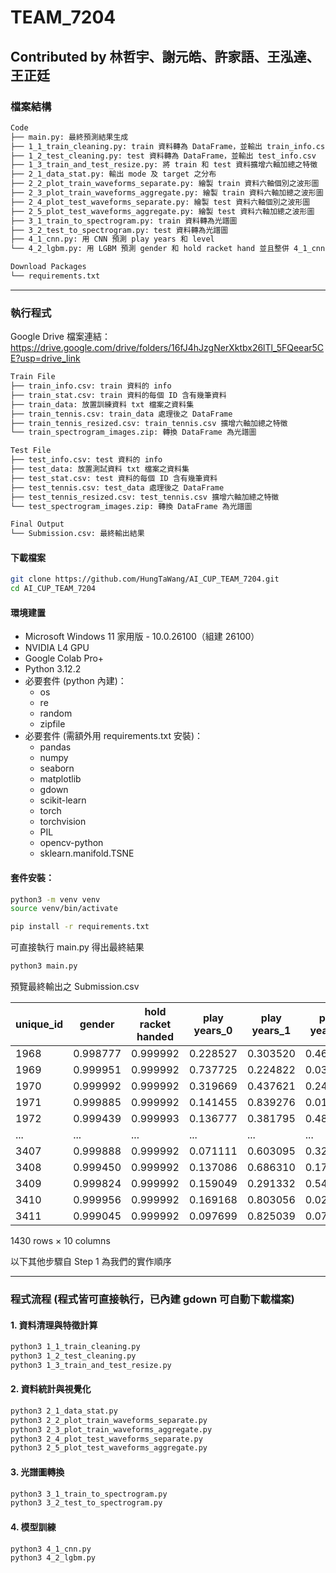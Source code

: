 # TEAM_7204

## Contributed by 林哲宇、謝元皓、許家語、王泓達、王正廷

### 檔案結構

``` markdown
Code
├── main.py: 最終預測結果生成
├── 1_1_train_cleaning.py: train 資料轉為 DataFrame，並輸出 train_info.csv
├── 1_2_test_cleaning.py: test 資料轉為 DataFrame，並輸出 test_info.csv
├── 1_3_train_and_test_resize.py: 將 train 和 test 資料擴增六軸加總之特徵
├── 2_1_data_stat.py: 輸出 mode 及 target 之分布
├── 2_2_plot_train_waveforms_separate.py: 繪製 train 資料六軸個別之波形圖
├── 2_3_plot_train_waveforms_aggregate.py: 繪製 train 資料六軸加總之波形圖
├── 2_4_plot_test_waveforms_separate.py: 繪製 test 資料六軸個別之波形圖
├── 2_5_plot_test_waveforms_aggregate.py: 繪製 test 資料六軸加總之波形圖
├── 3_1_train_to_spectrogram.py: train 資料轉為光譜圖
├── 3_2_test_to_spectrogram.py: test 資料轉為光譜圖
├── 4_1_cnn.py: 用 CNN 預測 play years 和 level 
└── 4_2_lgbm.py: 用 LGBM 預測 gender 和 hold racket hand 並且整併 4_1_cnn.py 之預測結果，生成最終 Submission.csv

Download Packages
└── requirements.txt
```

---

### 執行程式

Google Drive 檔案連結：https://drive.google.com/drive/folders/16fJ4hJzgNerXktbx26lTl_5FQeear5CE?usp=drive_link

```markdown
Train File
├── train_info.csv: train 資料的 info
├── train_stat.csv: train 資料的每個 ID 含有幾筆資料
├── train_data: 放置訓練資料 txt 檔案之資料集
├── train_tennis.csv: train_data 處理後之 DataFrame
├── train_tennis_resized.csv: train_tennis.csv 擴增六軸加總之特徵
└── train_spectrogram_images.zip: 轉換 DataFrame 為光譜圖

Test File
├── test_info.csv: test 資料的 info
├── test_data: 放置測試資料 txt 檔案之資料集
├── test_stat.csv: test 資料的每個 ID 含有幾筆資料
├── test_tennis.csv: test_data 處理後之 DataFrame
├── test_tennis_resized.csv: test_tennis.csv 擴增六軸加總之特徵
└── test_spectrogram_images.zip: 轉換 DataFrame 為光譜圖

Final Output
└── Submission.csv: 最終輸出結果

```

#### 下載檔案

```bash
git clone https://github.com/HungTaWang/AI_CUP_TEAM_7204.git
cd AI_CUP_TEAM_7204
```

#### 環境建置

- Microsoft Windows 11 家用版 - 10.0.26100（組建 26100）
- NVIDIA L4 GPU
- Google Colab Pro+
- Python 3.12.2
- 必要套件 (python 內建)：
    - os
    - re
    - random
    - zipfile
- 必要套件 (需額外用 requirements.txt 安裝)：
    - pandas
    - numpy
    - seaborn 
    - matplotlib
    - gdown
    - scikit-learn
    - torch
    - torchvision
    - PIL
    - opencv-python
    - sklearn.manifold.TSNE

#### 套件安裝：

``` bash
python3 -m venv venv
source venv/bin/activate
``` 

``` bash
pip install -r requirements.txt
```

可直接執行 main.py 得出最終結果
```bash
python3 main.py
```

預覽最終輸出之 Submission.csv

| unique_id | gender  | hold racket handed | play years_0 | play years_1 | play years_2 | level_2 | level_3 | level_4 | level_5 |
|------------|---------|-------------------|--------------|--------------|--------------|---------|---------|---------|---------|
| 1968       | 0.998777| 0.999992           | 0.228527     | 0.303520     | 0.467953     | 0.143124| 0.573750| 0.099849| 0.183276|
| 1969       | 0.999951| 0.999992           | 0.737725     | 0.224822     | 0.037453     | 0.015652| 0.303062| 0.164518| 0.516768|
| 1970       | 0.999992| 0.999992           | 0.319669     | 0.437621     | 0.242710     | 0.089735| 0.155136| 0.127473| 0.627655|
| 1971       | 0.999885| 0.999992           | 0.141455     | 0.839276     | 0.019269     | 0.004597| 0.114470| 0.034964| 0.845969|
| 1972       | 0.999439| 0.999993           | 0.136777     | 0.381795     | 0.481429     | 0.174316| 0.666457| 0.057010| 0.102218|
| ...        | ...     | ...                 | ...          | ...          | ...          | ...     | ...     | ...     | ...     |
| 3407       | 0.999888| 0.999992           | 0.071111     | 0.603095     | 0.325794     | 0.326433| 0.186050| 0.189556| 0.297961|
| 3408       | 0.999450| 0.999992           | 0.137086     | 0.686310     | 0.176604     | 0.062086| 0.205575| 0.212231| 0.520108|
| 3409       | 0.999824| 0.999992           | 0.159049     | 0.291332     | 0.549619     | 0.324539| 0.480655| 0.122159| 0.072647|
| 3410       | 0.999956| 0.999992           | 0.169168     | 0.803056     | 0.027776     | 0.004517| 0.089795| 0.050104| 0.855583|
| 3411       | 0.999045| 0.999992           | 0.097699     | 0.825039     | 0.077262     | 0.066046| 0.324590| 0.183415| 0.425948|

1430 rows × 10 columns

以下其他步驟自 Step 1 為我們的實作順序

-----
### 程式流程 (程式皆可直接執行，已內建 gdown 可自動下載檔案)

#### 1. 資料清理與特徵計算

```bash
python3 1_1_train_cleaning.py
python3 1_2_test_cleaning.py
python3 1_3_train_and_test_resize.py
```

#### 2. 資料統計與視覺化

```bash
python3 2_1_data_stat.py
python3 2_2_plot_train_waveforms_separate.py
python3 2_3_plot_train_waveforms_aggregate.py
python3 2_4_plot_test_waveforms_separate.py
python3 2_5_plot_test_waveforms_aggregate.py
```

#### 3. 光譜圖轉換

```bash
python3 3_1_train_to_spectrogram.py
python3 3_2_test_to_spectrogram.py
```

#### 4. 模型訓練

```bash
python3 4_1_cnn.py
python3 4_2_lgbm.py
```
